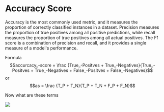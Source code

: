 # Accuracy Score 
Accuracy is the most commonly used metric, and it measures the proportion of correctly classified instances in a dataset. Precision measures the proportion of true positives among all positive predictions, while recall measures the proportion of true positives among all actual positives. The F1 score is a combination of precision and recall, and it provides a single measure of a model's performance.

Formula $$accurcacy_-score = \frac {True_-Positves + True_-Negatives}{True_-Positves + True_-Negatives + False_-Positves + False_-Negatives}$$
or $$as = \frac {T_P + T_N}{T_P + T_N + F_P + F_N}$$

Now what are these terms 

<img src = "https://cdn.analyticsvidhya.com/wp-content/uploads/2021/04/image6-2.png">
